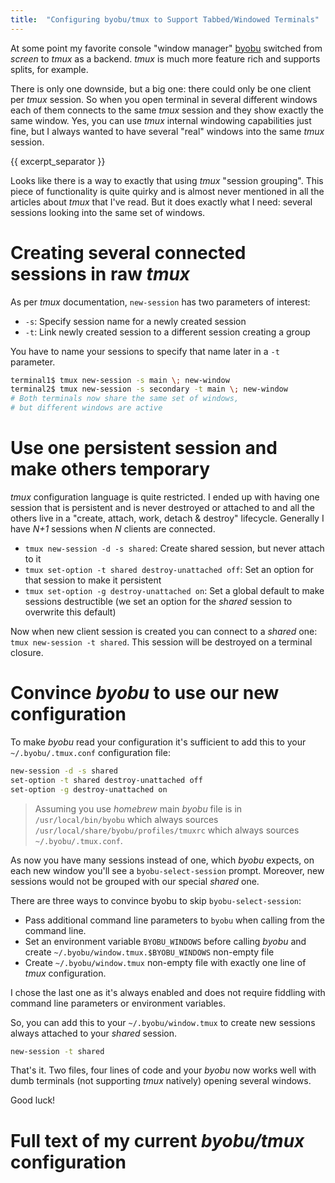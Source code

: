 ```yaml
---
title:  "Configuring byobu/tmux to Support Tabbed/Windowed Terminals"
---
```


At some point my favorite console "window manager" [byobu](http://byobu.co) switched from *screen* to *tmux* as a backend. *tmux* is much more feature rich and supports splits, for example. 

There is only one downside, but a big one: there could only be one client per *tmux* session. So when you open terminal in several different windows each of them connects to the same *tmux* session and they show exactly the same window. Yes, you can use *tmux* internal windowing capabilities just fine, but I always wanted to have several "real" windows into the same *tmux* session.

{{ excerpt_separator }}

Looks like there is a way to exactly that using *tmux* "session grouping". This piece of functionality is quite quirky and is almost never mentioned in all the articles about *tmux* that I've read. But it does exactly what I need: several sessions looking into the same set of windows.

# Creating several connected sessions in raw *tmux*

As per *tmux* documentation, `new-session` has two parameters of interest:

  - `-s`: Specify session name for a newly created session
  - `-t`: Link newly created session to a different session creating a group

You have to name your sessions to specify that name later in a `-t` parameter.

```sh
terminal1$ tmux new-session -s main \; new-window
terminal2$ tmux new-session -s secondary -t main \; new-window
# Both terminals now share the same set of windows,
# but different windows are active
```

# Use one persistent session and make others temporary

*tmux* configuration language is quite restricted. I ended up with having one session that is persistent and is never destroyed or attached to and all the others live in a "create, attach, work, detach & destroy" lifecycle. Generally I have *N+1* sessions when *N* clients are connected.

  - `tmux new-session -d -s shared`: Create shared session, but never attach to it
  - `tmux set-option -t shared destroy-unattached off`: Set an option for that session to make it persistent
  - `tmux set-option -g destroy-unattached on`: Set a global default to make sessions destructible (we set an option for the *shared* session to overwrite this default)

Now when new client session is created you can connect to a *shared* one: `tmux new-session -t shared`. This session will be destroyed on a terminal closure.

# Convince *byobu* to use our new configuration

To make *byobu* read your configuration it's sufficient to add this to your `~/.byobu/.tmux.conf` configuration file:

```sh
new-session -d -s shared
set-option -t shared destroy-unattached off
set-option -g destroy-unattached on
```

> Assuming you use *homebrew* main *byobu* file is in `/usr/local/bin/byobu` which always sources `/usr/local/share/byobu/profiles/tmuxrc` which always sources `~/.byobu/.tmux.conf`.

As now you have many sessions instead of one, which *byobu* expects, on each new window you'll see a `byobu-select-session` prompt. Moreover, new sessions would not be grouped with our special *shared* one.

There are three ways to convince byobu to skip `byobu-select-session`:

  - Pass additional command line parameters to `byobu` when calling from the command line.
  - Set an environment variable `BYOBU_WINDOWS` before calling *byobu* and create `~/.byobu/window.tmux.$BYOBU_WINDOWS` non-empty file
  - Create `~/.byobu/window.tmux` non-empty file with exactly one line of *tmux* configuration.

I chose the last one as it's always enabled and does not require fiddling with command line parameters or environment variables.

So, you can add this to your `~/.byobu/window.tmux` to create new sessions always attached to your *shared* session.

```sh
new-session -t shared
```

That's it. Two files, four lines of code and your *byobu* now works well with dumb terminals (not supporting *tmux* natively) opening several windows.

Good luck!

# Full text of my current *byobu/tmux* configuration

<script src="https://gist.github.com/timothybasanov/00f109853d73135749ccd4884312bcb0.js"></script>
